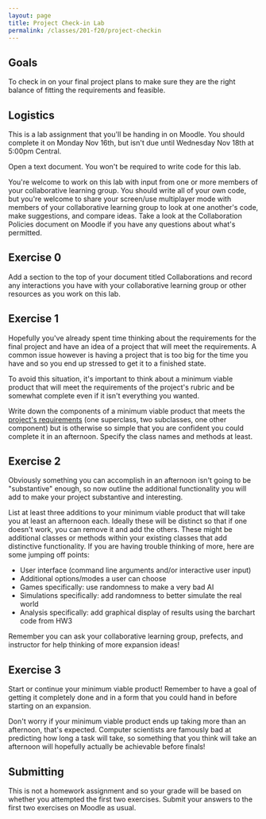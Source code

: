 ```yaml
---
layout: page
title: Project Check-in Lab
permalink: /classes/201-f20/project-checkin
---
```


## Goals
To check in on your final project plans to make sure they are the right balance of fitting the requirements and feasible.

## Logistics
This is a lab assignment that you'll be handing in on Moodle. You should complete it on Monday Nov 16th, but isn't due until Wednesday Nov 18th at 5:00pm Central.

Open a text document. You won't be required to write code for this lab.

You're welcome to work on this lab with input from one or more members of your collaborative learning group. You should write all of your own code, but you're welcome to share your screen/use multiplayer mode with members of your collaborative learning group to look at one another's code, make suggestions, and compare ideas. Take a look at the Collaboration Policies document on Moodle if you have any questions about what's permitted.

## Exercise 0
Add a section to the top of your document titled Collaborations and record any interactions you have with your collaborative learning group or other resources as you work on this lab.

## Exercise 1
Hopefully you've already spent time thinking about the requirements for the final project and have an idea of a project that will meet the requirements. A common issue however is having a project that is too big for the time you have and so you end up stressed to get it to a finished state.

To avoid this situation, it's important to think about a minimum viable product that will meet the requirements of the project's rubric and be somewhat complete even if it isn't everything you wanted.

Write down the components of a minimum viable product that meets the [project's requirements](https://anyaevostinar.github.io/classes/201-f20/final-project) (one superclass, two subclasses, one other component) but is otherwise so simple that you are confident you could complete it in an afternoon. Specify the class names and methods at least.

## Exercise 2
Obviously something you can accomplish in an afternoon isn't going to be "substantive" enough, so now outline the additional functionality you will add to make your project substantive and interesting. 

List at least three additions to your minimum viable product that will take you at least an afternoon each. Ideally these will be distinct so that if one doesn't work, you can remove it and add the others. These might be additional classes or methods within your existing classes that add distinctive functionality. If you are having trouble thinking of more, here are some jumping off points:

* User interface (command line arguments and/or interactive user input)
* Additional options/modes a user can choose
* Games specifically: use randomness to make a very bad AI
* Simulations specifically: add randomness to better simulate the real world
* Analysis specifically: add graphical display of results using the barchart code from HW3

Remember you can ask your collaborative learning group, prefects, and instructor for help thinking of more expansion ideas!

## Exercise 3
Start or continue your minimum viable product! Remember to have a goal of getting it completely done and in a form that you could hand in before starting on an expansion.

Don't worry if your minimum viable product ends up taking more than an afternoon, that's expected. Computer scientists are famously bad at predicting how long a task will take, so something that you think will take an afternoon will hopefully actually be achievable before finals!

## Submitting
This is not a homework assignment and so your grade will be based on whether you attempted the first two exercises. Submit your answers to the first two exercises on Moodle as usual.